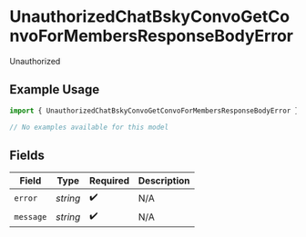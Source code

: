 # UnauthorizedChatBskyConvoGetConvoForMembersResponseBodyError

Unauthorized

## Example Usage

```typescript
import { UnauthorizedChatBskyConvoGetConvoForMembersResponseBodyError } from "@speakeasy-api/bluesky/models/errors";

// No examples available for this model
```

## Fields

| Field              | Type               | Required           | Description        |
| ------------------ | ------------------ | ------------------ | ------------------ |
| `error`            | *string*           | :heavy_check_mark: | N/A                |
| `message`          | *string*           | :heavy_check_mark: | N/A                |